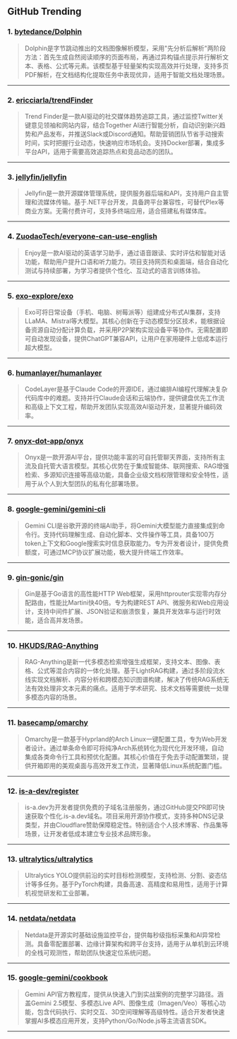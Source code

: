 ## GitHub Trending


### 1. [bytedance/Dolphin](https://github.com/bytedance/Dolphin)
> Dolphin是字节跳动推出的文档图像解析模型，采用"先分析后解析"两阶段方法：首先生成自然阅读顺序的页面布局，再通过异构锚点提示并行解析文本、表格、公式等元素。该模型基于轻量架构实现高效并行处理，支持多页PDF解析，在文档结构化提取任务中表现优异，适用于智能文档处理场景。
---

### 2. [ericciarla/trendFinder](https://github.com/ericciarla/trendFinder)
> Trend Finder是一款AI驱动的社交媒体趋势追踪工具，通过监控Twitter关键意见领袖和网站内容，结合Together AI进行智能分析，自动识别新兴趋势和产品发布，并推送Slack或Discord通知。帮助营销团队节省手动搜索时间，实时把握行业动态，快速响应市场机会。支持Docker部署，集成多平台API，适用于需要高效追踪热点和竞品动态的团队。
---

### 3. [jellyfin/jellyfin](https://github.com/jellyfin/jellyfin)
> Jellyfin是一款开源媒体管理系统，提供服务器后端和API，支持用户自主管理和流媒体传输。基于.NET平台开发，具备跨平台兼容性，可替代Plex等商业方案。无需付费许可，支持多终端应用，适合搭建私有媒体库。
---

### 4. [ZuodaoTech/everyone-can-use-english](https://github.com/ZuodaoTech/everyone-can-use-english)
> Enjoy是一款AI驱动的英语学习助手，通过语音跟读、实时评估和智能对话功能，帮助用户提升口语和听力能力。项目支持网页和桌面端，结合自动化测试与持续部署，为学习者提供个性化、互动式的语言训练体验。
---

### 5. [exo-explore/exo](https://github.com/exo-explore/exo)
> Exo可将日常设备（手机、电脑、树莓派等）组建成分布式AI集群，支持LLaMA、Mistral等大模型。其核心创新在于动态模型分区技术，能根据设备资源自动分配计算负载，并采用P2P架构实现设备平等协作。无需配置即可自动发现设备，提供ChatGPT兼容API，让用户在家用硬件上低成本运行超大模型。
---

### 6. [humanlayer/humanlayer](https://github.com/humanlayer/humanlayer)
> CodeLayer是基于Claude Code的开源IDE，通过编排AI编程代理解决复杂代码库中的难题。支持并行Claude会话和云端协作，提供键盘优先工作流和高级上下文工程，帮助开发团队实现高效AI驱动开发，显著提升编码效率。
---

### 7. [onyx-dot-app/onyx](https://github.com/onyx-dot-app/onyx)
> Onyx是一款开源AI平台，提供功能丰富的可自托管聊天界面，支持所有主流及自托管大语言模型。其核心优势在于集成智能体、联网搜索、RAG增强检索、多源知识连接等高级功能，具备企业级文档权限管理和安全特性，适用于从个人到大型团队的私有化部署场景。
---

### 8. [google-gemini/gemini-cli](https://github.com/google-gemini/gemini-cli)
> Gemini CLI是谷歌开源的终端AI助手，将Gemini大模型能力直接集成到命令行。支持代码理解生成、自动化脚本、文件操作等工具，具备100万token上下文和Google搜索实时信息获取能力。专为开发者设计，提供免费额度，可通过MCP协议扩展功能，极大提升终端工作效率。
---

### 9. [gin-gonic/gin](https://github.com/gin-gonic/gin)
> Gin是基于Go语言的高性能HTTP Web框架，采用httprouter实现零内存分配路由，性能比Martini快40倍。专为构建REST API、微服务和Web应用设计，支持中间件扩展、JSON验证和崩溃恢复，兼具开发效率与运行时效能，适合高并发场景。
---

### 10. [HKUDS/RAG-Anything](https://github.com/HKUDS/RAG-Anything)
> RAG-Anything是新一代多模态检索增强生成框架，支持文本、图像、表格、公式等混合内容的一体化处理。基于LightRAG构建，通过多阶段流水线实现文档解析、内容分析和跨模态知识图谱构建，解决了传统RAG系统无法有效处理非文本元素的痛点。适用于学术研究、技术文档等需要统一处理多模态内容的场景。
---

### 11. [basecamp/omarchy](https://github.com/basecamp/omarchy)
> Omarchy是一款基于Hyprland的Arch Linux一键配置工具，专为Web开发者设计。通过单条命令即可将纯净Arch系统转化为现代化开发环境，自动集成各类命令行工具和预优化配置。其核心价值在于免去手动配置繁琐，提供开箱即用的美观桌面与高效开发工作流，显著降低Linux系统配置门槛。
---

### 12. [is-a-dev/register](https://github.com/is-a-dev/register)
> is-a.dev为开发者提供免费的子域名注册服务，通过GitHub提交PR即可快速获取个性化.is-a.dev域名。项目采用开源协作模式，支持多种DNS记录类型，并由Cloudflare赞助保障稳定性。特别适合个人技术博客、作品集等场景，让开发者低成本建立专业技术品牌形象。
---

### 13. [ultralytics/ultralytics](https://github.com/ultralytics/ultralytics)
> Ultralytics YOLO提供前沿的实时目标检测模型，支持检测、分割、姿态估计等多任务。基于PyTorch构建，具备高速、高精度和易用性，适用于计算机视觉研发和工业部署。
---

### 14. [netdata/netdata](https://github.com/netdata/netdata)
> Netdata是开源实时基础设施监控平台，提供每秒级指标采集和AI异常检测。具备零配置部署、边缘计算架构和跨平台支持，适用于从单机到云环境的全栈可观测性，帮助团队快速定位系统问题。
---

### 15. [google-gemini/cookbook](https://github.com/google-gemini/cookbook)
> Gemini API官方教程库，提供从快速入门到实战案例的完整学习路径。涵盖Gemini 2.5模型、多模态Live API、图像生成（Imagen/Veo）等核心功能，包含代码执行、实时交互、3D空间理解等高级特性。适合开发者快速掌握AI多模态应用开发，支持Python/Go/Node.js等主流语言SDK。
---
